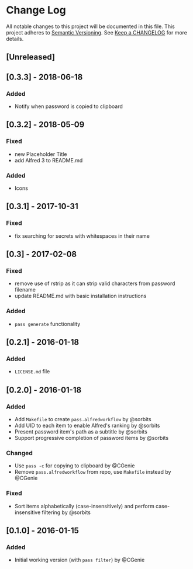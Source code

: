 # Change Log
All notable changes to this project will be documented in this file.
This project adheres to [Semantic Versioning](http://semver.org/).
See [Keep a CHANGELOG](http://keepachangelog.com/) for more details.

## [Unreleased]

## [0.3.3] - 2018-06-18
### Added
- Notify when password is copied to clipboard

## [0.3.2] - 2018-05-09
### Fixed
- new Placeholder Title
- add Alfred 3 to README.md

### Added
- Icons

## [0.3.1] - 2017-10-31
### Fixed
 - fix searching for secrets with whitespaces in their name

## [0.3] - 2017-02-08
### Fixed
- remove use of rstrip as it can strip valid characters from password filename
- update README.md with basic installation instructions

### Added
- `pass generate` functionality

## [0.2.1] - 2016-01-18
### Added
- `LICENSE.md` file

## [0.2.0] - 2016-01-18
### Added
- Add `Makefile` to create `pass.alfredworkflow` by @sorbits
- Add UID to each item to enable Alfred's ranking by @sorbits
- Present password item's path as a subtitle by @sorbits
- Support progressive completion of password items by @sorbits

### Changed
- Use `pass -c` for copying to clipboard by @CGenie
- Remove `pass.alfredworkflow` from repo, use `Makefile` instead by @CGenie

### Fixed
- Sort items alphabetically (case-insensitively) and perform case-insensitive filtering by @sorbits

## [0.1.0] - 2016-01-15
### Added
- Initial working version (with `pass filter`) by @CGenie

